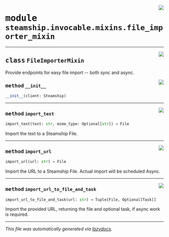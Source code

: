 <!-- markdownlint-disable -->

<a href="https://github.com/steamship-core/python-client/tree/main/src/steamship/invocable/mixins/file_importer_mixin.py#L0"><img align="right" style="float:right;" src="https://img.shields.io/badge/-source-cccccc?style=flat-square"></a>

# <kbd>module</kbd> `steamship.invocable.mixins.file_importer_mixin`






---

<a href="https://github.com/steamship-core/python-client/tree/main/src/steamship/invocable/mixins/file_importer_mixin.py#L12"><img align="right" style="float:right;" src="https://img.shields.io/badge/-source-cccccc?style=flat-square"></a>

## <kbd>class</kbd> `FileImporterMixin`
Provide endpoints for easy file import -- both sync and async. 

<a href="https://github.com/steamship-core/python-client/tree/main/src/steamship/invocable/mixins/file_importer_mixin.py#L17"><img align="right" style="float:right;" src="https://img.shields.io/badge/-source-cccccc?style=flat-square"></a>

### <kbd>method</kbd> `__init__`

```python
__init__(client: Steamship)
```








---

<a href="https://github.com/steamship-core/python-client/tree/main/src/steamship/invocable/invocable.py#L102"><img align="right" style="float:right;" src="https://img.shields.io/badge/-source-cccccc?style=flat-square"></a>

### <kbd>method</kbd> `import_text`

```python
import_text(text: str, mime_type: Optional[str]) → File
```

Import the text to a Steamship File. 

---

<a href="https://github.com/steamship-core/python-client/tree/main/src/steamship/invocable/invocable.py#L96"><img align="right" style="float:right;" src="https://img.shields.io/badge/-source-cccccc?style=flat-square"></a>

### <kbd>method</kbd> `import_url`

```python
import_url(url: str) → File
```

Import the URL to a Steamship File. Actual import will be scheduled Async. 

---

<a href="https://github.com/steamship-core/python-client/tree/main/src/steamship/invocable/mixins/file_importer_mixin.py#L75"><img align="right" style="float:right;" src="https://img.shields.io/badge/-source-cccccc?style=flat-square"></a>

### <kbd>method</kbd> `import_url_to_file_and_task`

```python
import_url_to_file_and_task(url: str) → Tuple[File, Optional[Task]]
```

Import the provided URL, returning the file and optional task, if async work is required. 




---

_This file was automatically generated via [lazydocs](https://github.com/ml-tooling/lazydocs)._
